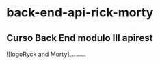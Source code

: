 # back-end-api-rick-morty
## Curso Back End modulo III apirest
![logoRyck and Morty]<img src="https://img.elo7.com.br/product/zoom/2AC11BE/placa-decorativa-quadro-anime-rick-and-morty-gh347-placa-decorativa.jpg" alt="Rick and Morty" style="zoom:33%;"/>
